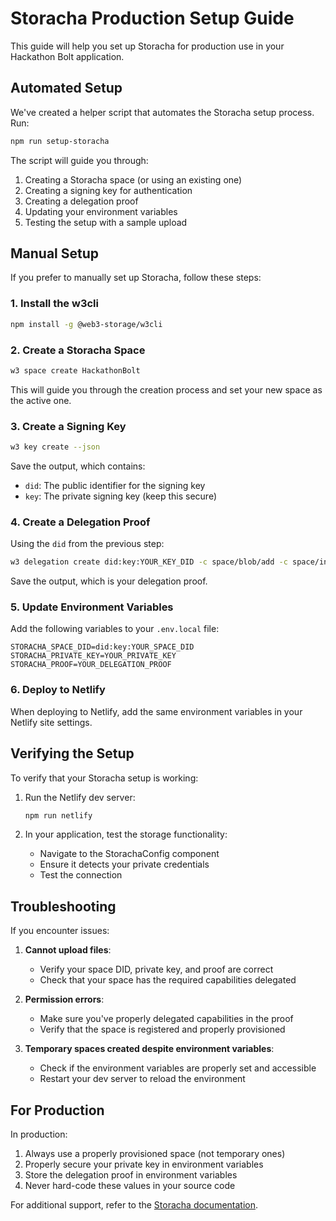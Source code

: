 # Storacha Production Setup Guide

This guide will help you set up Storacha for production use in your Hackathon Bolt application.

## Automated Setup

We've created a helper script that automates the Storacha setup process. Run:

```bash
npm run setup-storacha
```

The script will guide you through:

1. Creating a Storacha space (or using an existing one)
2. Creating a signing key for authentication
3. Creating a delegation proof
4. Updating your environment variables
5. Testing the setup with a sample upload

## Manual Setup

If you prefer to manually set up Storacha, follow these steps:

### 1. Install the w3cli

```bash
npm install -g @web3-storage/w3cli
```

### 2. Create a Storacha Space

```bash
w3 space create HackathonBolt
```

This will guide you through the creation process and set your new space as the active one.

### 3. Create a Signing Key

```bash
w3 key create --json
```

Save the output, which contains:

- `did`: The public identifier for the signing key
- `key`: The private signing key (keep this secure)

### 4. Create a Delegation Proof

Using the `did` from the previous step:

```bash
w3 delegation create did:key:YOUR_KEY_DID -c space/blob/add -c space/index/add -c filecoin/offer -c upload/add --base64
```

Save the output, which is your delegation proof.

### 5. Update Environment Variables

Add the following variables to your `.env.local` file:

```
STORACHA_SPACE_DID=did:key:YOUR_SPACE_DID
STORACHA_PRIVATE_KEY=YOUR_PRIVATE_KEY
STORACHA_PROOF=YOUR_DELEGATION_PROOF
```

### 6. Deploy to Netlify

When deploying to Netlify, add the same environment variables in your Netlify site settings.

## Verifying the Setup

To verify that your Storacha setup is working:

1. Run the Netlify dev server:

   ```bash
   npm run netlify
   ```

2. In your application, test the storage functionality:
   - Navigate to the StorachaConfig component
   - Ensure it detects your private credentials
   - Test the connection

## Troubleshooting

If you encounter issues:

1. **Cannot upload files**:

   - Verify your space DID, private key, and proof are correct
   - Check that your space has the required capabilities delegated

2. **Permission errors**:

   - Make sure you've properly delegated capabilities in the proof
   - Verify that the space is registered and properly provisioned

3. **Temporary spaces created despite environment variables**:
   - Check if the environment variables are properly set and accessible
   - Restart your dev server to reload the environment

## For Production

In production:

1. Always use a properly provisioned space (not temporary ones)
2. Properly secure your private key in environment variables
3. Store the delegation proof in environment variables
4. Never hard-code these values in your source code

For additional support, refer to the [Storacha documentation](https://docs.web3.storage/).
